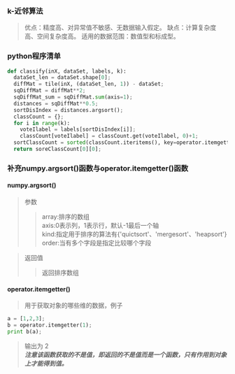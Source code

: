 ### k-近邻算法  
> 优点：精度高、对异常值不敏感、无数据输入假定。
缺点：计算复杂度高、空间复杂度高。
适用的数据范围：数值型和标成型。
### python程序清单
  ```python
  def classify(inX, dataSet, labels, k):
    dataSet_len = dataSet.shape[0];
    diffMat = tile(inX, (dataSet_len, 1)) - dataSet;
    sqDiffMat = diffMat**2;
    sqDiffMat_sum = sqDiffMat.sum(axis=1);
    distances = sqDiffMat**0.5;
    sortDisIndex = distances.argsort();
    classCount = {};
    for i in range(k):
      voteIlabel = labels[sortDisIndex[i]];
      classCount[voteIlabel] = classCount.get(voteIlabel, 0)+1;
    sortClassCount = sorted(classCount.iteritems(), key=operator.itemgetter(1), reverse=True)
    return soreClassCount[0][0];
  ```
### 补充numpy.argsort()函数与operator.itemgetter()函数
#### numpy.argsort()
> 参数 
>> array:排序的数组  
axis:0表示列，1表示行，默认-1最后一个轴  
kind:指定用于排序的算法有{'quictsort'、'mergesort'、'heapsort'}  
order:当有多个字段是指定比较哪个字段  

> 返回值  
>> 返回排序数组  

#### operator.itemgetter()  
> 用于获取对象的哪些维的数据，例子  
  ```python
  a = [1,2,3];
  b = operator.itemgetter(1);
  print b(a);
  ```  
> 输出为 2  
***注意该函数获取的不是值，即返回的不是值而是一个函数，只有作用到对象上才能得到值。***
